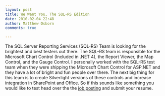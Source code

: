 ```yaml
---
layout: post
title: We Want You, The SQL-RS Edition
date: 2010-02-04 22:48
author: Matthew Osborn
comments: true

---
```

The SQL Server Reporting Services (SQL-RS) Team is looking for the brightest and best testers out there. The SQL-RS team is responsible for the Microsoft Chart Control (Included in .NET 4), the Report Viewer, the Map Control, and the Gauge Control. I personally worked with the SQL-RS test team when they were shipping the Microsoft Chart Control for ASP.NET and they have a lot of bright and fun people over there. The next big thing for this team is to create Silverlight versions of these controls and increase integration in SharePoint and Office. So if this sounds like something you would like to test head over the the <a href="https://careers.microsoft.com/JobDetails.aspx?ss=&amp;pg=0&amp;so=&amp;rw=1&amp;jid=12043&amp;jlang=EN" target="_blank">job posting</a> and submit your resume.
